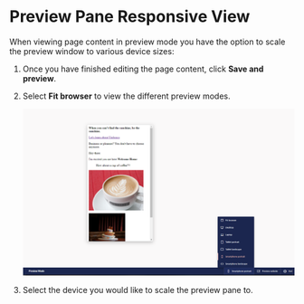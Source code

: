 # Preview Pane Responsive View

When viewing page content in preview mode you have the option to scale the preview window to various device sizes:

1. Once you have finished editing the page content, click **Save and preview**.
2.  Select **Fit browser** to view the different preview modes.

    ![responsivePreview.png](../../../../../17/umbraco-cms/tutorials/editors-manual/tips-and-tricks/images/responsivePreview-v9.png)
3. Select the device you would like to scale the preview pane to.
